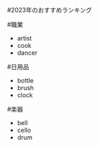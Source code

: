 #2023年のおすすめランキング

#職業
- artist
- cook
- dancer

#日用品
- bottle
- brush
- clock

#楽器
- bell
- cello
- drum